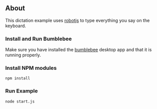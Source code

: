 ## About

This dictation example uses [robotjs](https://www.npmjs.com/package/robotjs) to
type everything you say on the keyboard.

### Install and Run Bumblebee

Make sure you have installed the [bumblebee](https://github.com/jaxcore/bumblebee) desktop app and that it is running properly.

### Install NPM modules

```
npm install
```

### Run Example

```
node start.js
```